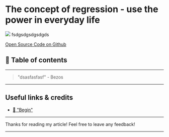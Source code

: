 # The concept of regression - use the power in everyday life

[<img src="dasfadsf">](
fsdgsdgsdgsdgds)
fsdgsdgsdgsdgds


[Open Source Code on Github](asdfasdf)


## 📄 Table of contents


---
>"dsasfasfasf"  - Bezos
---

##


## Useful links & credits
- [📄 "Begin"](afgafgadgads)

---

Thanks for reading my article! Feel free to leave any feedback! 

---

<!-- Written by Daniel Deutsch (deudan1010@gmail.com) -->
